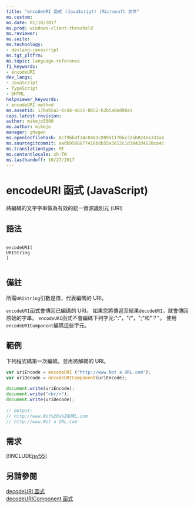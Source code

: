 ```yaml
---
title: "encodeURI 函式 (JavaScript) |Microsoft 文件"
ms.custom: 
ms.date: 01/18/2017
ms.prod: windows-client-threshold
ms.reviewer: 
ms.suite: 
ms.technology:
- devlang-javascript
ms.tgt_pltfrm: 
ms.topic: language-reference
f1_keywords:
- encodeURI
dev_langs:
- JavaScript
- TypeScript
- DHTML
helpviewer_keywords:
- encodeURI method
ms.assetid: 17bab5a2-bcd4-46c2-8b52-b2b5a0ed98a3
caps.latest.revision: 
author: mikejo5000
ms.author: mikejo
manager: ghogen
ms.openlocfilehash: 8cf9bbdf34c0481c889d1176bc32ab0246a333a4
ms.sourcegitcommit: aadb9588877418b8b55a5612c1d3842d4520ca4c
ms.translationtype: MT
ms.contentlocale: zh-TW
ms.lasthandoff: 10/27/2017
---
```

# <a name="encodeuri-function-javascript"></a>encodeURI 函式 (JavaScript)
將編碼的文字字串做為有效的統一資源識別元 (URI)  
  
## <a name="syntax"></a>語法  
  
```  
  
encodeURI(  
URIString  
)  
  
```  
  
## <a name="remarks"></a>備註  
 所需`URIString`引數是值，代表編碼的 URI。  
  
 `encodeURI`函式會傳回已編碼的 URI。 如果您將傳遞至結果`decodeURI`，就會傳回原始的字串。 `encodeURI`函式不會編碼下列字元:":"，"/"，";"和"？"。 使用`encodeURIComponent`編碼這些字元。  
  
## <a name="example"></a>範例  
 下列程式碼第一次編碼，並再將解碼的 URI。  
  
```JavaScript  
var uriEncode = encodeURI ("http://www.Not a URL.com");  
var uriDecode = decodeURIComponent(uriEncode);  
  
document.write(uriEncode);  
document.write("<br/>");  
document.write(uriDecode);  
  
// Output:  
// http://www.Not%20a%20URL.com  
// http://www.Not a URL.com  
```  
  
## <a name="requirements"></a>需求  
 [!INCLUDE[jsv55](../../javascript/reference/includes/jsv55-md.md)]  
  
## <a name="see-also"></a>另請參閱  
 [decodeURI 函式](../../javascript/reference/decodeuri-function-javascript.md)   
 [decodeURIComponent 函式](../../javascript/reference/decodeuricomponent-function-javascript.md)